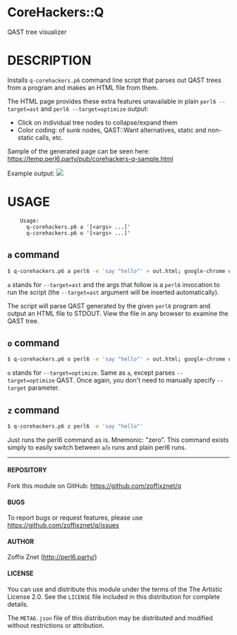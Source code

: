 # CoreHackers::Q

QAST tree visualizer

# DESCRIPTION

Installs `q-corehackers.p6` command line script that parses out QAST trees
from a program and makes an HTML file from them.

The HTML page provides these extra features unavailable in plain
`perl6 --target=ast` and `perl6 --target=optimize` output:

* Click on individual tree nodes to collapse/expand them
* Color coding: of sunk nodes, QAST::Want alternatives, static and non-static
    calls, etc.

Sample of the generated page can be seen here: https://temp.perl6.party/pub/corehackers-q-sample.html

Example output:
![](example.png)

# USAGE

```
    Usage:
      q-corehackers.p6 a '[<args> ...]'
      q-corehackers.p6 o '[<args> ...]'
```

## `a` command

```bash
$ q-corehackers.p6 a perl6 -e 'say "hello"' > out.html; google-chrome out.html
```

`a` stands for `--target=ast` and the args that follow is a `perl6` invocation
 to run the script (the `--target=ast` argument will be inserted automatically).

The script will parse QAST generated by the given `perl6` program and output
an HTML file to STDOUT. View the file in any browser to examine the QAST tree.

## `o` command

```bash
$ q-corehackers.p6 o perl6 -e 'say "hello"' > out.html; google-chrome out.html
```

`o` stands for `--target=optimize`. Same as `a`, except parses
`--target=optimize` QAST. Once again, you don't need to manually specify
`--target` parameter.


## `z` command

```bash
$ q-corehackers.p6 z perl6 -e 'say "hello"'
```

Just runs the perl6 command as is. Mnemonic: "zero". This command exists simply
to easily switch between `a`/`o` runs and plain perl6 runs.

----

#### REPOSITORY

Fork this module on GitHub:
https://github.com/zoffixznet/q

#### BUGS

To report bugs or request features, please use
https://github.com/zoffixznet/q/issues

#### AUTHOR

Zoffix Znet (http://perl6.party/)

#### LICENSE

You can use and distribute this module under the terms of the
The Artistic License 2.0. See the `LICENSE` file included in this
distribution for complete details.

The `META6.json` file of this distribution may be distributed and modified
without restrictions or attribution.

